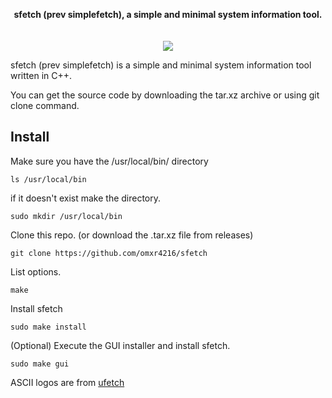 <p align="center">
  <b>sfetch (prev simplefetch), a simple and minimal system information tool. </b><br>
  <br><br>
  <img src="https://github.com/omxr4216/simplefetch/blob/main/assets/asset.png?raw=true">
</p>

sfetch (prev simplefetch) is a simple and minimal system information tool written in C++.

You can get the source code by downloading the tar.xz archive or using git clone command.


## Install
Make sure you have the  /usr/local/bin/ directory
```
ls /usr/local/bin
```
if it doesn't exist make the directory.
```
sudo mkdir /usr/local/bin
```

Clone this repo. (or download the .tar.xz file from releases)
```
git clone https://github.com/omxr4216/sfetch
```
List options.
```
make
```
Install sfetch 
```
sudo make install
```
(Optional) Execute the GUI installer and install sfetch.
```
sudo make gui
```

ASCII logos are from [ufetch](https://gitlab.com/jschx/ufetch)
